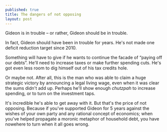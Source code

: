 ```yaml
---
published: true
title: The dangers of not opposing
layout: post
---
```


Gideon is in trouble &#8211; or rather, Gideon should be in trouble.

In fact, Gideon should have been in trouble for years. He's not made one deficit reduction target since 2010.

Something will have to give if he wants to continue the facade of &#8220;paying off our debts&#8221;. He'll need to increase taxes or make further spending cuts. He's got even less room to dig himself out of his tax credits hole.

Or maybe not. After all, this is the man who was able to claim a huge strategic victory by announcing a legal living wage, even when it was clear the sums didn't add up. Perhaps he'll show enough _chutzpah_ to increase spending, or to turn on the investment taps.

It's incredible he's able to get away with it. But that's the price of not opposing. Because if you've supported Gideon for 5 years against the wishes of your own party and any rational concept of economics; when you've helped propagate a moronic metaphor of household debt, you have nowehere to turn when it all goes wrong.